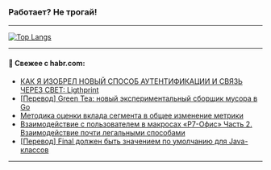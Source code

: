 ### Работает? Не трогай!

---
<!--
#### 🛠️ Technical stack:

![Java](https://img.shields.io/badge/Java-informational?logo=Oracle&style=flat&logoColor=white&color=FF4500)
![Kotlin](https://img.shields.io/badge/Kotlin-informational?logo=Kotlin&style=flat&logoColor=white&color=774D97)
![TS](https://img.shields.io/badge/TypeScript-informational?logo=typeScript&style=flat&logoColor=black&color=017acc)
![Python](https://img.shields.io/badge/Python-informational?logo=Python&style=flat&logoColor=black&color=ffdd54) <br>
![Spring](https://img.shields.io/badge/Spring-informational?logo=Spring&style=flat&logoColor=white&color=6DB33F) 
![SpringBoot](https://img.shields.io/badge/SpringBoot-informational?logo=SpringBoot&style=flat&logoColor=white&color=6DB33F)
![Nest](https://img.shields.io/badge/NestJS-informational?logo=NestJS&style=flat&logoColor=white&color=E0234E) 
![NodeJS](https://img.shields.io/badge/NodeJS-informational?logo=node.js&style=flat&logoColor=white&color=70A760)<br>
![PostgreSQL](https://img.shields.io/badge/PostgreSQL-informational?logo=PostgreSQL&style=flat&logoColor=white&color=DAA520)
![MongoDB](https://img.shields.io/badge/MongoDB-informational?logo=MongoDB&style=flat&logoColor=white&color=870000)
![Apache](https://img.shields.io/badge/Apache-informational?logo=apache&style=flat&logoColor=white&color=f74e28)

___ 
-->

<!--- #### 🛠️ : --->

[![Top Langs](https://github-readme-stats-82jvfl3w3-advtsettinggmailcoms-projects.vercel.app/api/top-langs/?username=zloylis&langs_count=10&hide_title=true&title_color=e6edf3&size_weight=0.5&count_weight=0.5&layout=compact&hide_progress=true&hide_border=true&theme=dracula&hide=css,makefile,cmake)](https://github.com/zloylis)

<!---


####  :octocat:&nbsp;&nbsp; Статистика:

![GitHub stats](https://github-readme-stats-u2qms2cxw-advtsettinggmailcoms-projects.vercel.app/api?username=zloylis&show_icons=true&hide_border=true&theme=dracula&title_color=e6edf3&include_all_commits=true&count_private=true&hide_rank=false&hide_title=true&rank_icon=github)
-->
---

#### 💬 Свежее с habr.com:

<!-- BLOG-POST-LIST:START -->
- [КАК Я ИЗОБРЕЛ НОВЫЙ СПОСОБ АУТЕНТИФИКАЦИИ И СВЯЗЬ ЧЕРЕЗ СВЕТ: Ligthprint](https://habr.com/ru/articles/961802/?utm_source=habrahabr&utm_medium=rss&utm_campaign=961802)
- [[Перевод] Green Tea: новый экспериментальный сборщик мусора в Go](https://habr.com/ru/articles/961780/?utm_source=habrahabr&utm_medium=rss&utm_campaign=961780)
- [Методика оценки вклада сегмента в общее изменение метрики](https://habr.com/ru/companies/magnit/articles/961594/?utm_source=habrahabr&utm_medium=rss&utm_campaign=961594)
- [Взаимодействие с пользователем в макросах «Р7-Офис» Часть 2. Взаимодействие почти легальными способами](https://habr.com/ru/articles/961720/?utm_source=habrahabr&utm_medium=rss&utm_campaign=961720)
- [[Перевод] Final должен быть значением по умолчанию для Java-классов](https://habr.com/ru/companies/spring_aio/articles/961686/?utm_source=habrahabr&utm_medium=rss&utm_campaign=961686)
<!-- BLOG-POST-LIST:END -->

---
